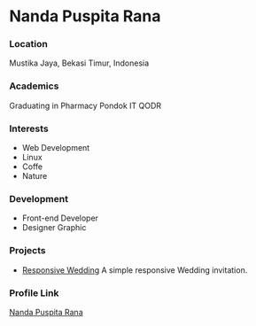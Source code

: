# Nanda Puspita Rana

### Location

Mustika Jaya, Bekasi Timur, Indonesia

### Academics

Graduating in Pharmacy
Pondok IT QODR

### Interests

- Web Development
- Linux
- Coffe
- Nature

### Development

- Front-end Developer
- Designer Graphic

### Projects

- [Responsive Wedding](https://bit.ly/egananda) A simple responsive Wedding invitation.

### Profile Link

[Nanda Puspita Rana](https://github.com/nandapuspitarana)
